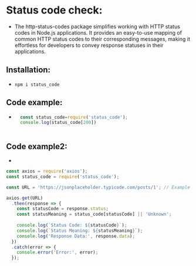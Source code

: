 # Status code check:
- The http-status-codes package simplifies working with HTTP status codes in Node.js applications. It provides an easy-to-use mapping of common HTTP status codes to their corresponding messages, making it effortless for developers to convey response statuses in their applications.

## Installation:
- `npm i status_code`

## Code example:

- ```js
    const status_code=require('status_code');
    console.log(status_code[200])
    

## Code example2:

- 
```js
const axios = require('axios');
const status_code = require('status_code');

const URL = 'https://jsonplaceholder.typicode.com/posts/1'; // Example URL

axios.get(URL)
  .then(response => {
    const statusCode = response.status;
    const statusMeaning = status_code[statusCode] || 'Unknown';
    
    console.log(`Status Code: ${statusCode}`);
    console.log(`Status Meaning: ${statusMeaning}`);
    console.log('Response Data:', response.data);
  })
  .catch(error => {
    console.error('Error:', error);
  });
  

